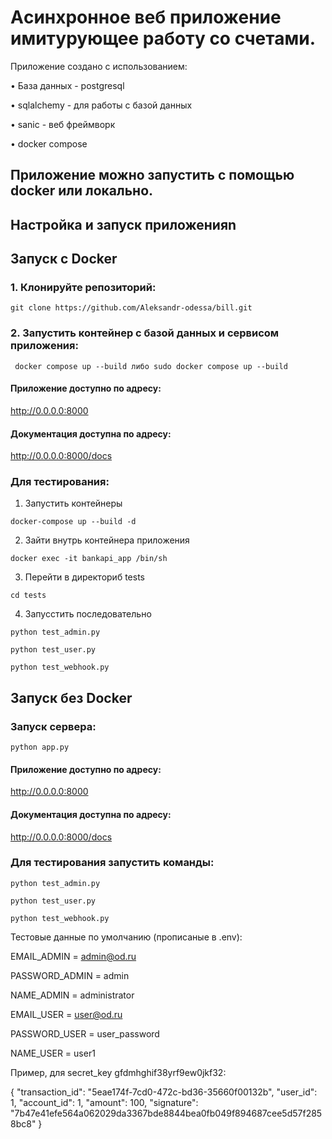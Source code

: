 # Aсинхронное веб приложение имитурующее работу со счетами.

Приложение создано с использованием:

• База данных - postgresql

• sqlalchemy - для работы с базой данных

• sanic - веб фреймворк

• docker compose


## Приложение можно запустить с помощью docker или локально.

## Настройка и запуск приложенияn
 
  ## Запуск с Docker
  
  ### 1. Клонируйте репозиторий:
  
  `git clone https://github.com/Aleksandr-odessa/bill.git`
  
  ### 2. Запустить контейнер с базой данных и сервисом приложения:
  
  ` docker compose up --build либо sudo docker compose up --build`

 #### Приложение доступно по адресу: 
 
 http://0.0.0.0:8000
 
 #### Документация доступна по адресу:
 
 http://0.0.0.0:8000/docs

### Для тестирования:

1. Запустить контейнеры
   
`docker-compose up --build -d`

2. Зайти внутрь контейнера приложения

`docker exec -it bankapi_app /bin/sh`

3. Перейти в директориб tests

`cd tests`

4.  Запусстить последовательно

`python test_admin.py`

`python test_user.py`

`python test_webhook.py`


  ## Запуск без Docker
  
  ### Запуск сервера:

  `python app.py `
  
#### Приложение доступно по адресу: 
 
 http://0.0.0.0:8000
 
 #### Документация доступна по адресу:
 
 http://0.0.0.0:8000/docs

### Для тестирования запустить команды:

`python test_admin.py`

`python test_user.py`

`python test_webhook.py`

 
Тестовые данные по умолчанию (прописаные в .env):

EMAIL_ADMIN = admin@od.ru

PASSWORD_ADMIN = admin

NAME_ADMIN = administrator

EMAIL_USER = user@od.ru

PASSWORD_USER = user_password

NAME_USER = user1

Пример, для secret_key gfdmhghif38yrf9ew0jkf32:

{
  "transaction_id": "5eae174f-7cd0-472c-bd36-35660f00132b",
  "user_id": 1,
  "account_id": 1,
  "amount": 100,
  "signature": "7b47e41efe564a062029da3367bde8844bea0fb049f894687cee5d57f2858bc8"
}
